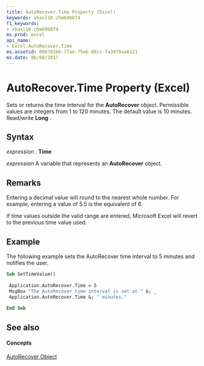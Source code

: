 ```yaml
---
title: AutoRecover.Time Property (Excel)
keywords: vbaxl10.chm696074
f1_keywords:
- vbaxl10.chm696074
ms.prod: excel
api_name:
- Excel.AutoRecover.Time
ms.assetid: 096783b6-77ae-75eb-08cc-fa3978aa6121
ms.date: 06/08/2017
---
```



# AutoRecover.Time Property (Excel)

Sets or returns the time interval for the  **AutoRecover** object. Permissible values are integers from 1 to 120 minutes. The default value is 10 minutes. Read/write **Long** .


## Syntax

 _expression_ . **Time**

 _expression_ A variable that represents an **AutoRecover** object.


## Remarks

Entering a decimal value will round to the nearest whole number. For example, entering a value of 5.5 is the equivalent of 6.

If time values outside the valid range are entered, Microsoft Excel will revert to the previous time value used.


## Example

The following example sets the AutoRecover time interval to 5 minutes and notifies the user.


```vb
Sub SetTimeValue() 
 
 Application.AutoRecover.Time = 5 
 MsgBox "The AutoRecover time interval is set at " &; _ 
 Application.AutoRecover.Time &; " minutes." 
 
End Sub
```


## See also


#### Concepts


[AutoRecover Object](Excel.AutoRecover.md)

